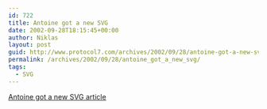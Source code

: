 ```yaml
---
id: 722
title: Antoine got a new SVG
date: 2002-09-28T18:15:45+00:00
author: Niklas
layout: post
guid: http://www.protocol7.com/archives/2002/09/28/antoine-got-a-new-svg/
permalink: /archives/2002/09/28/antoine_got_a_new_svg/
tags:
  - SVG
---
```

<div class='microid-908bccc139c323e4bda0fb00af432758838d203f'>
  <p>
    <a href="http://www.xml.com/pub/a/2002/09/11/quint.html">Antoine got a new SVG article</a>
  </p>
</div>